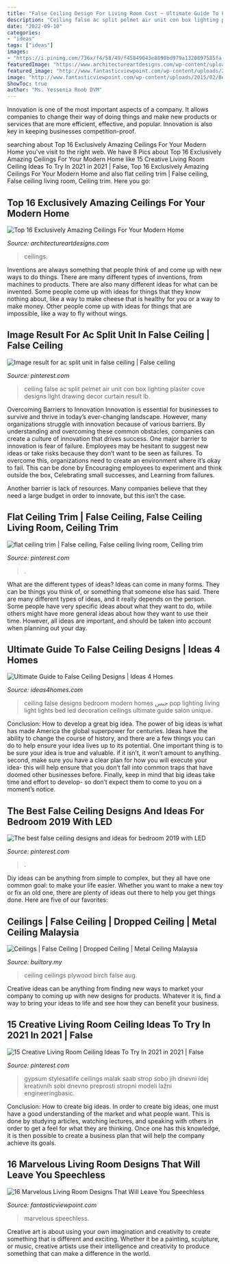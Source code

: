 ```yaml
---
title: "False Ceiling Design For Living Room Cost ~ Ultimate Guide To False Ceiling Designs"
description: "Ceiling false ac split pelmet air unit con box lighting plaster cove designs light drawing decor curtain result lb"
date: "2022-09-10"
categories:
- "ideas"
tags: ["ideas"]
images:
- "https://i.pinimg.com/736x/f4/58/49/f45849043e8890bd979a1320897585fa.jpg"
featuredImage: "https://www.architectureartdesigns.com/wp-content/uploads/2015/10/541.jpg"
featured_image: "http://www.fantasticviewpoint.com/wp-content/uploads/2015/02/Beautiful-Living-Room-Simple-Ceiling-Design-634x408.jpg"
image: "http://www.fantasticviewpoint.com/wp-content/uploads/2015/02/Beautiful-Living-Room-Simple-Ceiling-Design-634x408.jpg"
ShowToc: true
author: "Ms. Yessenia Roob DVM"
---
```



Innovation is one of the most important aspects of a company. It allows companies to change their way of doing things and make new products or services that are more efficient, effective, and popular. Innovation is also key in keeping businesses competition-proof.

	

		
searching about Top 16 Exclusively Amazing Ceilings For Your Modern Home you've visit to the right web. We have 8 Pics about Top 16 Exclusively Amazing Ceilings For Your Modern Home like 15 Creative Living Room Ceiling Ideas To Try In 2021 in 2021 | False, Top 16 Exclusively Amazing Ceilings For Your Modern Home and also flat ceiling trim | False ceiling, False ceiling living room, Ceiling trim. Here you go:
		
    
## Top 16 Exclusively Amazing Ceilings For Your Modern Home

<img loading=lazy src="https://www.architectureartdesigns.com/wp-content/uploads/2015/10/541.jpg" onerror="this.onerror=null;this.src='https://tse4.mm.bing.net/th?id=OIP.9Are0gPuk0myqOvFzs2QtQHaFV&amp;pid=15.1';" alt="Top 16 Exclusively Amazing Ceilings For Your Modern Home">

_Source: architectureartdesigns.com_

>ceilings. 

	

Inventions are always something that people think of and come up with new ways to do things. There are many different types of inventions, from machines to products. There are also many different ideas for what can be invented. Some people come up with ideas for things that they know nothing about, like a way to make cheese that is healthy for you or a way to make money. Other people come up with ideas for things that are impossible, like a way to fly without wings.

    
## Image Result For Ac Split Unit In False Ceiling | False Ceiling

<img loading=lazy src="https://i.pinimg.com/736x/8e/17/54/8e1754873979949a263eab1bf04bc0fe.jpg" onerror="this.onerror=null;this.src='https://tse1.mm.bing.net/th?id=OIP.jigSbU0koL5nakIcwqW5YwHaFj&amp;pid=15.1';" alt="Image result for ac split unit in false ceiling | False ceiling">

_Source: pinterest.com_

>ceiling false ac split pelmet air unit con box lighting plaster cove designs light drawing decor curtain result lb. 

	

Overcoming Barriers to Innovation
Innovation is essential for businesses to survive and thrive in today’s ever-changing landscape. However, many organizations struggle with innovation because of various barriers. By understanding and overcoming these common obstacles, companies can create a culture of innovation that drives success.
One major barrier to innovation is fear of failure. Employees may be hesitant to suggest new ideas or take risks because they don’t want to be seen as failures. To overcome this, organizations need to create an environment where it’s okay to fail. This can be done by Encouraging employees to experiment and think outside the box, Celebrating small successes, and Learning from failures.

Another barrier is lack of resources. Many companies believe that they need a large budget in order to innovate, but this isn’t the case.

    
## Flat Ceiling Trim | False Ceiling, False Ceiling Living Room, Ceiling Trim

<img loading=lazy src="https://i.pinimg.com/736x/cd/b9/9b/cdb99b2ae487da1d25c77865f7a29cbd--ceiling-trim-ceilings.jpg" onerror="this.onerror=null;this.src='https://tse4.mm.bing.net/th?id=OIP.o_j2ERGsSvB5fa_hc2HcJAAAAA&amp;pid=15.1';" alt="flat ceiling trim | False ceiling, False ceiling living room, Ceiling trim">

_Source: pinterest.com_

>. 

	

What are the different types of ideas?
Ideas can come in many forms. They can be things you think of, or something that someone else has said. There are many different types of ideas, and it really depends on the person. Some people have very specific ideas about what they want to do, while others might have more general ideas about how they want to use their time. However, all ideas are important, and should be taken into account when planning out your day.

    
## Ultimate Guide To False Ceiling Designs | Ideas 4 Homes

<img loading=lazy src="http://www.ideas4homes.com/wp-content/uploads/2015/09/Innovative-False-Ceiling-Designs-for-Modern-Bedroom-with-Oak-Bed-and-White-Bedding-near-Teak-Desk.jpg" onerror="this.onerror=null;this.src='https://tse3.mm.bing.net/th?id=OIP.BjxsyQj4x5hVqiq2AUp0KAHaFe&amp;pid=15.1';" alt="Ultimate Guide to False Ceiling Designs | Ideas 4 Homes">

_Source: ideas4homes.com_

>ceiling false designs bedroom modern homes جبس pop lighting living light lights bed led decoration ceilings ultimate guide salon unique. 

	

Conclusion: How to develop a great big idea.
The power of big ideas is what has made America the global superpower for centuries. Ideas have the ability to change the course of history, and there are a few things you can do to help ensure your idea lives up to its potential.
One important thing is to be sure your idea is true and valuable. if it isn’t, it won’t amount to anything. second, make sure you have a clear plan for how you will execute your idea- this will help ensure that you don’t fall into common traps that have doomed other businesses before. Finally, keep in mind that big ideas take time and effort to develop- so don’t expect them to come to you on a moment’s notice.

    
## The Best False Ceiling Designs And Ideas For Bedroom 2019 With LED

<img loading=lazy src="https://i.pinimg.com/736x/66/7b/a5/667ba50267e44cb0c130e1c847676a15.jpg" onerror="this.onerror=null;this.src='https://tse1.mm.bing.net/th?id=OIP.utrnv13lhEdXIuGakulykQHaHL&amp;pid=15.1';" alt="The best false ceiling designs and ideas for bedroom 2019 with LED">

_Source: pinterest.com_

>. 

	

Diy ideas can be anything from simple to complex, but they all have one common goal: to make your life easier. Whether you want to make a new toy or fix an old one, there are plenty of ideas out there to help you get things done. Here are five of our favorites: 

    
## Ceilings | False Ceiling | Dropped Ceiling | Metal Ceiling Malaysia

<img loading=lazy src="https://builtory.my/builtory-image/Q9bvO36MO/birch-plywood-ceiling-living-room.jpg" onerror="this.onerror=null;this.src='https://tse4.mm.bing.net/th?id=OIP.h5rtR9wJTmxiLB7UbeKYZAHaE-&amp;pid=15.1';" alt="Ceilings | False Ceiling | Dropped Ceiling | Metal Ceiling Malaysia">

_Source: builtory.my_

>ceiling ceilings plywood birch false aug. 

	

Creative ideas can be anything from finding new ways to market your company to coming up with new designs for products. Whatever it is, find a way to bring your ideas to life and see how they can benefit your business.

    
## 15 Creative Living Room Ceiling Ideas To Try In 2021 In 2021 | False

<img loading=lazy src="https://i.pinimg.com/736x/f4/58/49/f45849043e8890bd979a1320897585fa.jpg" onerror="this.onerror=null;this.src='https://tse3.mm.bing.net/th?id=OIP.rcUisGijISyG2FY9Qc7nowHaFj&amp;pid=15.1';" alt="15 Creative Living Room Ceiling Ideas To Try In 2021 in 2021 | False">

_Source: pinterest.com_

>gypsum stylesatlife ceilings malak saab strop sobo jih dnevni idej kreativnih sobi dnevno preprosti stropni modeli lažni engineeringbasic. 

	

Conclusion: How to create big ideas.
In order to create big ideas, one must have a good understanding of the market and what people want. This is done by studying articles, watching lectures, and speaking with others in order to get a feel for what they are thinking. Once one has this knowledge, it is then possible to create a business plan that will help the company achieve its goals.

    
## 16 Marvelous Living Room Designs That Will Leave You Speechless

<img loading=lazy src="http://www.fantasticviewpoint.com/wp-content/uploads/2015/02/Beautiful-Living-Room-Simple-Ceiling-Design-634x408.jpg" onerror="this.onerror=null;this.src='https://tse4.mm.bing.net/th?id=OIP.ooChPpp9ufdKOhZQdSJWoQHaEx&amp;pid=15.1';" alt="16 Marvelous Living Room Designs That Will Leave You Speechless">

_Source: fantasticviewpoint.com_

>marvelous speechless. 

	

Creative art is about using your own imagination and creativity to create something that is different and exciting. Whether it be a painting, sculpture, or music, creative artists use their intelligence and creativity to produce something that can make a difference in the world.

